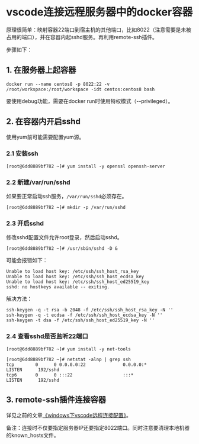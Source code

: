 # vscode连接远程服务器中的docker容器

原理很简单：映射容器22端口到宿主机的其他端口，比如8022（注意需要是未被占用的端口），并在容器内起sshd服务。再利用remote-ssh插件。

步骤如下：

## 1. 在服务器上起容器

```shell
docker run --name centos8 -p 8022:22 -v /root/workspace:/root/workspace -idt centos:centos8 bash
```

要使用debug功能，需要在docker run时使用特权模式（--privileged）。

## 2. 在容器内开启sshd

使用yum前可能需要配置yum源。

### 2.1 安装ssh

```shell
[root@6dd8889bf782 ~]# yum install -y openssl openssh-server
```

### 2.2 新建/var/run/sshd

如果要正常启动ssh服务，`/var/run/sshd`必须存在。

```shell
[root@6dd8889bf782 ~]# mkdir -p /var/run/sshd
```

### 2.3 开启sshd

修改sshd配置文件允许root登录，然后启动sshd。

```shell
[root@6dd8889bf782 ~]# /usr/sbin/sshd -D &
```

可能会报错如下：

```shell
Unable to load host key: /etc/ssh/ssh_host_rsa_key
Unable to load host key: /etc/ssh/ssh_host_ecdsa_key
Unable to load host key: /etc/ssh/ssh_host_ed25519_key
sshd: no hostkeys available -- exiting.
```

解决方法：

```shell
ssh-keygen -q -t rsa -b 2048 -f /etc/ssh/ssh_host_rsa_key -N ''  
ssh-keygen -q -t ecdsa -f /etc/ssh/ssh_host_ecdsa_key -N ''
ssh-keygen -t dsa -f /etc/ssh/ssh_host_ed25519_key -N ''
```

### 2.4 查看sshd是否监听22端口

```shell
[root@6dd8889bf782 ~]# yum install -y net-tools

[root@6dd8889bf782 ~]# netstat -alnp | grep ssh
tcp        0      0 0.0.0.0:22              0.0.0.0:*               LISTEN      192/sshd
tcp6       0      0 :::22                   :::*                    LISTEN      192/sshd
```

## 3. remote-ssh插件连接容器

详见之前的文章[《windows下vscode远程连接配置》](https://github.com/LoongTu/blog/blob/master/common/20200615_01.md)。

备注：连接时不仅要指定服务器IP还要指定8022端口。同时注意要清理本地机器的known_hosts文件。

